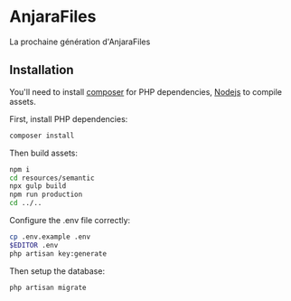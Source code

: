 # AnjaraFiles

La prochaine génération d'AnjaraFiles

## Installation

You'll need to install [composer](https://getcomposer.org) for PHP dependencies, [Nodejs](https://nodejs.org) to compile assets.

First, install PHP dependencies:
```bash
composer install
```

Then build assets:
```bash
npm i
cd resources/semantic
npx gulp build
npm run production
cd ../..
```

Configure the .env file correctly:
```bash
cp .env.example .env
$EDITOR .env
php artisan key:generate
```

Then setup the database:
```
php artisan migrate
```
